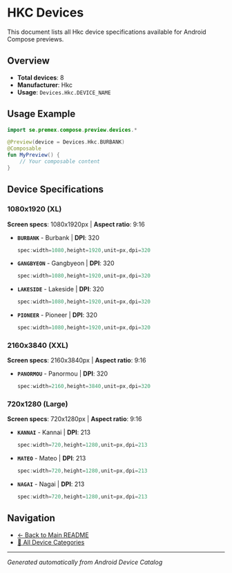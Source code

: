 # HKC Devices

This document lists all Hkc device specifications available for Android Compose previews.

## Overview

- **Total devices**: 8
- **Manufacturer**: Hkc
- **Usage**: `Devices.Hkc.DEVICE_NAME`

## Usage Example

```kotlin
import se.premex.compose.preview.devices.*

@Preview(device = Devices.Hkc.BURBANK)
@Composable
fun MyPreview() {
    // Your composable content
}
```

## Device Specifications

### 1080x1920 (XL)

**Screen specs**: 1080x1920px | **Aspect ratio**: 9:16

- **`BURBANK`** - Burbank | **DPI**: 320
  ```kotlin
  spec:width=1080,height=1920,unit=px,dpi=320
  ```

- **`GANGBYEON`** - Gangbyeon | **DPI**: 320
  ```kotlin
  spec:width=1080,height=1920,unit=px,dpi=320
  ```

- **`LAKESIDE`** - Lakeside | **DPI**: 320
  ```kotlin
  spec:width=1080,height=1920,unit=px,dpi=320
  ```

- **`PIONEER`** - Pioneer | **DPI**: 320
  ```kotlin
  spec:width=1080,height=1920,unit=px,dpi=320
  ```

### 2160x3840 (XXL)

**Screen specs**: 2160x3840px | **Aspect ratio**: 9:16

- **`PANORMOU`** - Panormou | **DPI**: 320
  ```kotlin
  spec:width=2160,height=3840,unit=px,dpi=320
  ```

### 720x1280 (Large)

**Screen specs**: 720x1280px | **Aspect ratio**: 9:16

- **`KANNAI`** - Kannai | **DPI**: 213
  ```kotlin
  spec:width=720,height=1280,unit=px,dpi=213
  ```

- **`MATEO`** - Mateo | **DPI**: 213
  ```kotlin
  spec:width=720,height=1280,unit=px,dpi=213
  ```

- **`NAGAI`** - Nagai | **DPI**: 213
  ```kotlin
  spec:width=720,height=1280,unit=px,dpi=213
  ```

## Navigation

- [← Back to Main README](../../README.md)
- [📱 All Device Categories](../README.md)

---
*Generated automatically from Android Device Catalog*
